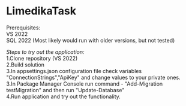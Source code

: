 # LimedikaTask

Prerequisites:<br />
VS 2022<br />
SQL 2022 (Most likely would run with older versions, but not tested)<br />

*Steps to try out the application:*<br />
1.Clone repository (VS 2022)<br />
2.Build solution<br />
3.In appsettings.json configuration file check variables "ConnectionStrings","ApiKey" and change values to your private ones.<br />
3.In Package Manager Console run command - "Add-Migration testMigration" and then run "Update-Database"<br />
4.Run application and try out the functionality.<br />
